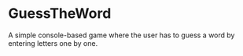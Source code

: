 # GuessTheWord
A simple console-based game where the user has to guess a word by entering letters one by one.

